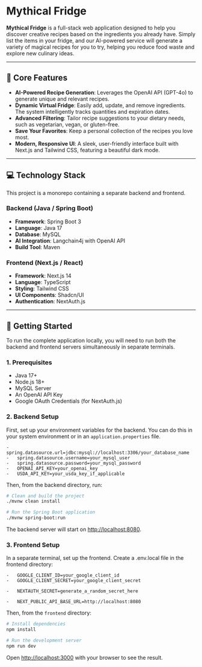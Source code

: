 # Mythical Fridge

**Mythical Fridge** is a full-stack web application designed to help you discover creative recipes based on the ingredients you already have. Simply list the items in your fridge, and our AI-powered service will generate a variety of magical recipes for you to try, helping you reduce food waste and explore new culinary ideas.

---

## 🌟 Core Features

-   **AI-Powered Recipe Generation**: Leverages the OpenAI API (GPT-4o) to generate unique and relevant recipes.
-   **Dynamic Virtual Fridge**: Easily add, update, and remove ingredients. The system intelligently tracks quantities and expiration dates.
-   **Advanced Filtering**: Tailor recipe suggestions to your dietary needs, such as vegetarian, vegan, or gluten-free.
-   **Save Your Favorites**: Keep a personal collection of the recipes you love most.
-   **Modern, Responsive UI**: A sleek, user-friendly interface built with Next.js and Tailwind CSS, featuring a beautiful dark mode.

---

## 💻 Technology Stack

This project is a monorepo containing a separate backend and frontend.

### Backend (Java / Spring Boot)

-   **Framework**: Spring Boot 3
-   **Language**: Java 17
-   **Database**: MySQL
-   **AI Integration**: Langchain4j with OpenAI API
-   **Build Tool**: Maven

### Frontend (Next.js / React)

-   **Framework**: Next.js 14
-   **Language**: TypeScript
-   **Styling**: Tailwind CSS
-   **UI Components**: Shadcn/UI
-   **Authentication**: NextAuth.js

---

## 🚀 Getting Started

To run the complete application locally, you will need to run both the backend and frontend servers simultaneously in separate terminals.

### 1. Prerequisites

-   Java 17+
-   Node.js 18+
-   MySQL Server
-   An OpenAI API Key
-   Google OAuth Credentials (for NextAuth.js)

### 2. Backend Setup

First, set up your environment variables for the backend. You can do this in your system environment or in an `application.properties` file.

```properties
-   spring.datasource.url=jdbc:mysql://localhost:3306/your_database_name
-   spring.datasource.username=your_mysql_user
-   spring.datasource.password=your_mysql_password
-   OPENAI_API_KEY=your_openai_key
-   USDA_API_KEY=your_usda_key_if_applicable
```

Then, from the backend directory, run:

```bash
# Clean and build the project
./mvnw clean install

# Run the Spring Boot application
./mvnw spring-boot:run
```

The backend server will start on [http://localhost:8080](http://localhost:8080).

### 3. Frontend Setup

In a separate terminal, set up the frontend. Create a .env.local file in the frontend directory:

``` Credentials for Google Sign-In
-   GOOGLE_CLIENT_ID=your_google_client_id
-   GOOGLE_CLIENT_SECRET=your_google_client_secret
```

``` A long, random string for session encryption
-   NEXTAUTH_SECRET=generate_a_random_secret_here
```

``` The base URL for your backend API
-   NEXT_PUBLIC_API_BASE_URL=http://localhost:8080
```

Then, from the `frontend` directory:

```bash
# Install dependencies
npm install

# Run the development server
npm run dev
```

Open [http://localhost:3000](http://localhost:3000) with your browser to see the result.